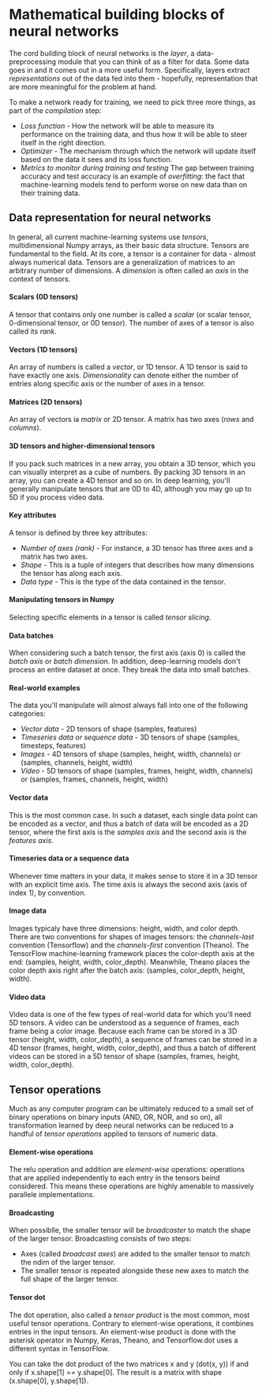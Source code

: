 # Mathematical building blocks of neural networks

The cord building block of neural networks is the *layer*, a data-preprocessing module that you can think of as a filter for data. Some data goes in and it comes out
in a more useful form. Specifically, layers extract *representations* out of the data fed into them - hopefully, representation that are more meaningful for the problem
at hand.

To make a network ready for training, we need to pick three more things, as part of the *compilation* step:
* *Loss function* - How the network will be able to measure its performance on the training data, and thus how it will be able to steer itself in the right direction.
* *Optimizer* - The mechanism through which the network will update itself based on the data it sees and its loss function.
* *Metrics to monitor during training and testing*
The gap between training accuracy and test accuracy is an example of *overfitting*: the fact that machine-learning models tend to perform worse on new data than on their
training data.

## Data representation for neural networks
In general, all current machine-learning systems use *tensors*, multidimensional Numpy arrays, as their basic data structure. Tensors are fundamental to the field. At
its core, a tensor is a container for data - almost always numerical data. Tensors are a generalization of matrices to an arbitrary number of dimensions. A *dimension*
is often called an *axis* in the context of tensors.
#### Scalars (0D tensors)
A tensor that contains only one number is called a *scalar* (or scalar tensor, 0-dimensional tensor, or 0D tensor). The number of axes of a tensor is also called its
*rank*.
#### Vectors (1D tensors)
An array of numbers is called a *vector*, or 1D tensor. A 1D tensor is said to have exactly one axis. *Dimensionality* can denote either the number of entries along
specific axis or the number of axes in a tensor.
#### Matrices (2D tensors)
An array of vectors ia *matrix* or 2D tensor. A matrix has two axes (*rows* and *columns*).
#### 3D tensors and higher-dimensional tensors
If you pack such matrices in a new array, you obtain a 3D tensor, which you can visually interpret as a cube of numbers. By packing 3D tensors in an array, you can
create a 4D tensor and so on. In deep learning, you'll generally manipulate tensors that are 0D to 4D, although you may go up to 5D if you process video data.
#### Key attributes
A tensor is defined by three key attributes:
* *Number of axes (rank)* - For instance, a 3D tensor has three axes and a matrix has two axes.
* *Shape* - This is a tuple of integers that describes how many dimensions the tensor has along each axis.
* *Data type* - This is the type of the data contained in the tensor.
#### Manipulating tensors in Numpy
Selecting specific elements in a tensor is called *tensor slicing*.
#### Data batches
When considering such a batch tensor, the first axis (axis 0) is called the *batch axis* or *batch dimension*. In addition, deep-learning models don't process an entire
dataset at once. They break the data into small batches.
#### Real-world examples
The data you'll manipulate will almost always fall into one of the following categories:
* *Vector data* - 2D tensors of shape (samples, features)
* *Timeseries data or sequence data* - 3D tensors of shape (samples, timesteps, features)
* *Images* - 4D tensors of shape (samples, height, width, channels) or (samples, channels, height, width)
* *Video* - 5D tensors of shape (samples, frames, height, width, channels) or (samples, frames, channels, height, width)
#### Vector data
This is the most common case. In such a dataset, each single data point can be encoded as a vector, and thus a batch of data will be encoded as a 2D tensor, where the
first axis is the *samples axis* and the second axis is the *features axis*.
#### Timeseries data or a sequence data
Whenever time matters in your data, it makes sense to store it in a 3D tensor with an explicit time axis. The time axis is always the second axis (axis of index 1),
by convention.
#### Image data
Images typicaly have three dimensions: height, width, and color depth. There are two conventions for shapes of images tensors: the *channels-last* convention (Tensorflow)
and the *channels-first* convention (Theano). The TensorFlow machine-learning framework places the color-depth axis at the end: (samples, height, width, color_depth).
Meanwhile, Theano places the color depth axis right after the batch axis: (samples, color_depth, height, width).
#### Video data
Video data is one of the few types of real-world data for which you'll need 5D tensors. A video can be understood as a sequence of frames, each frame being a color image.
Because each frame can be stored in a 3D tensor (height, width, color_depth), a sequence of frames can be stored in a 4D tensor (frames, height, width, color_depth),
and thus a batch of different videos can be stored in a 5D tensor of shape (samples, frames, height, width, color_depth).

## Tensor operations
Much as any computer program can be ultimately reduced to a small set of binary operations on binary inputs (AND, OR, NOR, and so on), all transformation learned by
deep neural networks can be reduced to a handful of *tensor operations* applied to tensors of numeric data.
#### Element-wise operations
The relu operation and addition are *element-wise* operations: operations that are applied independently to each entry in the tensors beind considered. This means these
operations are highly amenable to massively parallele implementations.
#### Broadcasting
When possiblle, the smaller tensor will be *broadcaster* to match the shape of the larger tensor. Broadcasting consists of two steps:
* Axes (called *broadcast axes*) are added to the smaller tensor to match the ndim of the larger tensor.
* The smaller tensor is repeated alongside these new axes to match the full shape of the larger tensor.
#### Tensor dot
The dot operation, also called a *tensor product* is the most common, most useful tensor operations. Contrary to element-wise operations, it combines entries in the
input tensors. An element-wise product is done with the asterisk operator in Numpy, Keras, Theano, and Tensorflow.dot uses a different syntax in TensorFlow.

You can take the dot product of the two matrices x and y (dot(x, y)) if and only if x.shape[1] == y.shape[0]. The result is a matrix with shape (x.shape[0], y.shape[1]).
